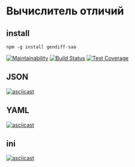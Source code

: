 # Вычислитель отличий

## install

```
npm -g install gendiff-saa
```

[![Maintainability](https://api.codeclimate.com/v1/badges/b85586a6674552e401bf/maintainability)](https://codeclimate.com/github/SergAlexAnd/project-lvl2-s463/maintainability)
[![Build Status](https://travis-ci.org/SergAlexAnd/project-lvl2-s463.svg?branch=master)](https://travis-ci.org/SergAlexAnd/project-lvl2-s463)
[![Test Coverage](https://api.codeclimate.com/v1/badges/b85586a6674552e401bf/test_coverage)](https://codeclimate.com/github/SergAlexAnd/project-lvl2-s463/test_coverage)

## JSON

[![asciicast](https://asciinema.org/a/TTd3XtzujS4TC86mnwmEq3S1m.svg)](https://asciinema.org/a/TTd3XtzujS4TC86mnwmEq3S1m)

## YAML

[![asciicast](https://asciinema.org/a/iprvDA1nlrhTwF0Wt1ErBAtr1.svg)](https://asciinema.org/a/iprvDA1nlrhTwF0Wt1ErBAtr1)

## ini

[![asciicast](https://asciinema.org/a/M3BCp3Fu5IeJ4YQGEnFfezdBV.svg)](https://asciinema.org/a/M3BCp3Fu5IeJ4YQGEnFfezdBV)
